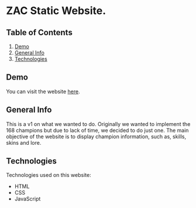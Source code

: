 # ZAC Static Website.

## Table of Contents
1. [Demo](#demo)
1. [General Info](#general-info)
2. [Technologies](#technologies)

## Demo

You can visit the website [here](...).

## General Info

This is a v1 on what we wanted to do. Originally we wanted to implement the 168 champions
but due to lack of time, we decided to do just one.
The main objective of the website is to display champion information, such as, skills, skins and lore.

## Technologies

Technologies used on this website:
- HTML
- CSS
- JavaScript

